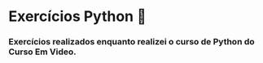 # Exercícios Python :snake:
### Exercícios realizados enquanto realizei o curso de Python do Curso Em Video. 

